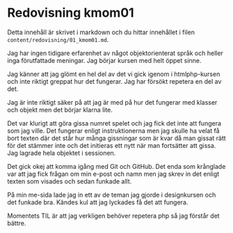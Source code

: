 ---
---
Redovisning kmom01
=========================

Detta innehåll är skrivet i markdown och du hittar innehållet i filen `content/redovisning/01_kmom01.md`.

Jag har ingen tidigare erfarenhet av något objektorienterat språk och heller inga förutfattade meningar. Jag börjar kursen med helt öppet sinne.

Jag känner att jag glömt en hel del av det vi gick igenom i htmlphp-kursen och inte riktigt greppat hur det fungerar. Jag har försökt repetera en del av det.

Jag är inte riktigt säker på att jag är med på hur det fungerar med klasser och objekt men det börjar klarna lite.

Det var klurigt att göra gissa numret spelet och jag fick det inte att fungera som jag ville. Det fungerar enligt instruktionerna men jag skulle ha velat få bort texten där det står hur många gissningar som är kvar då man gissat rätt för det stämmer inte och det initieras ett nytt när man fortsätter att gissa.
Jag lagrade hela objektet i sessionen.

Det gick okej att komma igång med Git och GitHub. Det enda som krånglade var att jag fick frågan om min e-post och namn men jag skrev in det enligt texten som visades och sedan funkade allt.

På min me-sida lade jag in ett av de teman jag gjorde i designkursen och det funkade bra. Kändes kul att jag lyckades få det att fungera.

Momentets TIL är att jag verkligen behöver repetera php så jag förstår det bättre.
